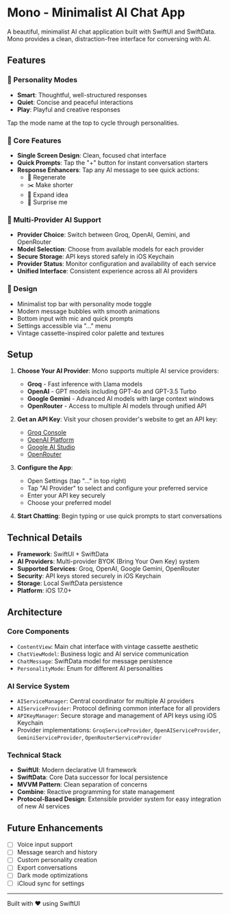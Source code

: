 # Mono - Minimalist AI Chat App

A beautiful, minimalist AI chat application built with SwiftUI and SwiftData. Mono provides a clean, distraction-free interface for conversing with AI.

## Features

### 🧠 Personality Modes
- **Smart**: Thoughtful, well-structured responses
- **Quiet**: Concise and peaceful interactions  
- **Play**: Playful and creative responses

Tap the mode name at the top to cycle through personalities.

### 💬 Core Features
- **Single Screen Design**: Clean, focused chat interface
- **Quick Prompts**: Tap the "+" button for instant conversation starters
- **Response Enhancers**: Tap any AI message to see quick actions:
  - 🔁 Regenerate
  - ✂️ Make shorter
  - 🌱 Expand idea
  - 🤯 Surprise me

### 🤖 Multi-Provider AI Support
- **Provider Choice**: Switch between Groq, OpenAI, Gemini, and OpenRouter
- **Model Selection**: Choose from available models for each provider
- **Secure Storage**: API keys stored safely in iOS Keychain
- **Provider Status**: Monitor configuration and availability of each service
- **Unified Interface**: Consistent experience across all AI providers

### 🎨 Design
- Minimalist top bar with personality mode toggle
- Modern message bubbles with smooth animations
- Bottom input with mic and quick prompts
- Settings accessible via "..." menu
- Vintage cassette-inspired color palette and textures

## Setup

1. **Choose Your AI Provider**: Mono supports multiple AI service providers:
   - **Groq** - Fast inference with Llama models
   - **OpenAI** - GPT models including GPT-4o and GPT-3.5 Turbo
   - **Google Gemini** - Advanced AI models with large context windows
   - **OpenRouter** - Access to multiple AI models through unified API

2. **Get an API Key**: Visit your chosen provider's website to get an API key:
   - [Groq Console](https://console.groq.com/keys)
   - [OpenAI Platform](https://platform.openai.com/api-keys)
   - [Google AI Studio](https://aistudio.google.com/app/apikey)
   - [OpenRouter](https://openrouter.ai/keys)

3. **Configure the App**:
   - Open Settings (tap "..." in top right)
   - Tap "AI Provider" to select and configure your preferred service
   - Enter your API key securely
   - Choose your preferred model

4. **Start Chatting**: Begin typing or use quick prompts to start conversations

## Technical Details

- **Framework**: SwiftUI + SwiftData
- **AI Providers**: Multi-provider BYOK (Bring Your Own Key) system
- **Supported Services**: Groq, OpenAI, Google Gemini, OpenRouter
- **Security**: API keys stored securely in iOS Keychain
- **Storage**: Local SwiftData persistence
- **Platform**: iOS 17.0+

## Architecture

### Core Components
- `ContentView`: Main chat interface with vintage cassette aesthetic
- `ChatViewModel`: Business logic and AI service communication
- `ChatMessage`: SwiftData model for message persistence
- `PersonalityMode`: Enum for different AI personalities

### AI Service System
- `AIServiceManager`: Central coordinator for multiple AI providers
- `AIServiceProvider`: Protocol defining common interface for all providers
- `APIKeyManager`: Secure storage and management of API keys using iOS Keychain
- Provider implementations: `GroqServiceProvider`, `OpenAIServiceProvider`, `GeminiServiceProvider`, `OpenRouterServiceProvider`

### Technical Stack
- **SwiftUI**: Modern declarative UI framework
- **SwiftData**: Core Data successor for local persistence
- **MVVM Pattern**: Clean separation of concerns
- **Combine**: Reactive programming for state management
- **Protocol-Based Design**: Extensible provider system for easy integration of new AI services

## Future Enhancements

- [ ] Voice input support
- [ ] Message search and history
- [ ] Custom personality creation
- [ ] Export conversations
- [ ] Dark mode optimizations
- [ ] iCloud sync for settings

---

Built with ❤️ using SwiftUI 